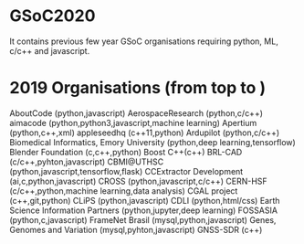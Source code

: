 # GSoC2020
It contains previous few year GSoC organisations requiring python, ML, c/c++ and javascript.
# 2019 Organisations (from top to )
AboutCode (python,javascript)
AerospaceResearch (python,c/c++)
aimacode (python,python3,javascript,machine learning)
Apertium (python,c++,xml)
appleseedhq (c++11,python)
Ardupilot (python,c/c++)
Biomedical Informatics, Emory University (python,deep learning,tensorflow)
Blender Foundation (c,c++,python)
Boost C++(c++)
BRL-CAD (c/c++,pyhton,javascript)
CBMI@UTHSC (python,javascript,tensorflow,flask)
CCExtractor Development (ai,c,python,javascript)
CROSS (python,javascript,c/c++)
CERN-HSF (c/c++,python,machine learning,data analysis)
CGAL project (c++,git,python)
CLiPS (python,javascript)
CDLI (python,html/css)
Earth Science Information Partners (python,jupyter,deep learning)
FOSSASIA (python,c,javascript)
FrameNet Brasil (mysql,python,javascript)
Genes, Genomes and Variation (mysql,pyhton,javascript)
GNSS-SDR (c++)
